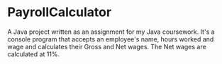 # PayrollCalculator
A Java project written as an assignment for my Java coursework. It's a console program that accepts an employee's name, hours worked and wage and calculates their Gross and Net wages. The Net wages are calculated at 11%.

